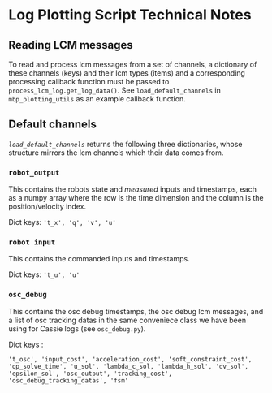 # Log Plotting Script Technical Notes

## Reading LCM messages
To read and process lcm messages from a set of channels, a dictionary of these channels (keys) and their lcm types (items) and a corresponding processing callback function must be passed to `process_lcm_log.get_log_data()`. See `load_default_channels` in `mbp_plotting_utils` as an example callback function. 

## Default channels
*`load_default_channels`* returns the following three dictionaries, whose structure mirrors the lcm channels which their data comes from. 

### `robot_output` 
This contains the robots state and *measured* inputs and timestamps, each as a numpy array where the row is the time dimension and the column is the position/velocity index.

Dict keys: `'t_x', 'q', 'v', 'u'`

### `robot input`
This contains the commanded inputs and timestamps.

Dict keys: `'t_u', 'u'`

### `osc_debug`
This contains the osc debug timestamps, the osc debug lcm messages, and a list of osc tracking datas in the same conveniece class we have been using for Cassie logs (see `osc_debug.py`). 

Dict keys :
```
't_osc', 'input_cost', 'acceleration_cost', 'soft_constraint_cost',
'qp_solve_time', 'u_sol', 'lambda_c_sol, 'lambda_h_sol', 'dv_sol', 
'epsilon_sol', 'osc_output', 'tracking_cost', 'osc_debug_tracking_datas', 'fsm'
```